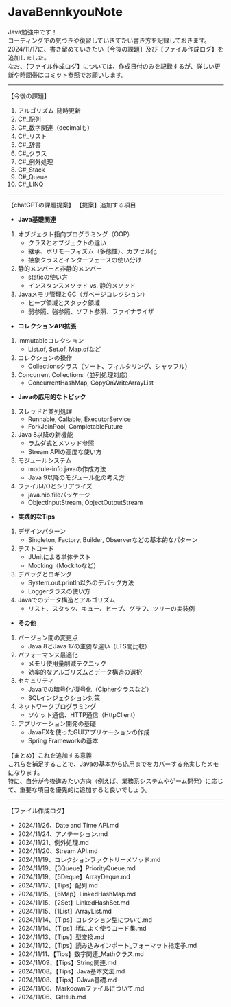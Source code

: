 # JavaBennkyouNote
Java勉強中です！  
コーディングでの気づきや復習していきてたい書き方を記録しておきます。  
2024/11/17に、書き留めていきたい【今後の課題】及び【ファイル作成ログ】を追加しました。  
なお、【ファイル作成ログ】については、作成日付のみを記録するが、詳しい更新や時間帯はコミット参照でお願いします。

***************************************************************************
【今後の課題】
1. アルゴリズム_随時更新
2. C#_配列
3. C#_数字関連（decimalも）
4. C#_リスト
5. C#_辞書
6. C#_クラス
7. C#_例外処理
8. C#_Stack
9. C#_Queue
10. C#_LINQ


***************************************************************************
【chatGPTの課題提案】
【提案】追加する項目
* **Java基礎関連**
1. オブジェクト指向プログラミング（OOP）
    * クラスとオブジェクトの違い
    * 継承、ポリモーフィズム（多態性）、カプセル化
    * 抽象クラスとインターフェースの使い分け
2. 静的メンバーと非静的メンバー
    * staticの使い方
    * インスタンスメソッド vs. 静的メソッド
3. Javaメモリ管理とGC（ガベージコレクション）
    * ヒープ領域とスタック領域
    * 弱参照、強参照、ソフト参照、ファイナライザ

* **コレクションAPI拡張**
1. Immutableコレクション
    * List.of, Set.of, Map.ofなど
2. コレクションの操作
    * Collectionsクラス（ソート、フィルタリング、シャッフル）
3. Concurrent Collections（並列処理対応）
    * ConcurrentHashMap, CopyOnWriteArrayList
* **Javaの応用的なトピック**
1. スレッドと並列処理
    * Runnable, Callable, ExecutorService
    * ForkJoinPool, CompletableFuture  
2. Java 8以降の新機能
    * ラムダ式とメソッド参照
    * Stream APIの高度な使い方
3. モジュールシステム
    * module-info.javaの作成方法
    * Java 9以降のモジュール化の考え方
4. ファイルI/Oとシリアライズ
    * java.nio.fileパッケージ
    * ObjectInputStream, ObjectOutputStream

* **実践的なTips**
1. デザインパターン
    * Singleton, Factory, Builder, Observerなどの基本的なパターン
2. テストコード
    * JUnitによる単体テスト
    * Mocking（Mockitoなど）
3. デバッグとロギング
    * System.out.println以外のデバッグ方法
    * Loggerクラスの使い方
4. Javaでのデータ構造とアルゴリズム
    * リスト、スタック、キュー、ヒープ、グラフ、ツリーの実装例
* **その他**
1. バージョン間の変更点
    * Java 8とJava 17の主要な違い（LTS間比較）
2. パフォーマンス最適化
    * メモリ使用量削減テクニック
    * 効率的なアルゴリズムとデータ構造の選択
3. セキュリティ
    * Javaでの暗号化/復号化（Cipherクラスなど）
    * SQLインジェクション対策
4. ネットワークプログラミング
    * ソケット通信、HTTP通信（HttpClient）
5. アプリケーション開発の基礎
    * JavaFXを使ったGUIアプリケーションの作成
    * Spring Frameworkの基本  

【まとめ】これを追加する意義  
これらを補足することで、Javaの基本から応用までをカバーする充実したメモになります。  
特に、自分が今後進みたい方向（例えば、業務系システムやゲーム開発）に応じて、重要な項目を優先的に追加すると良いでしょう。

***************************************************************************
【ファイル作成ログ】
* 2024/11/26、Date and Time API.md
* 2024/11/24、アノテーション.md
* 2024/11/21、例外処理.md
* 2024/11/20、Stream API.md
* 2024/11/19、コレクションファクトリーメソッド.md
* 2024/11/19、【3Queue】PriorityQueue.md
* 2024/11/19、【5Deque】ArrayDeque.md
* 2024/11/17、【Tips】配列.md
* 2024/11/15、【6Map】LinkedHashMap.md
* 2024/11/15、【2Set】LinkedHashSet.md
* 2024/11/15、【1List】ArrayList.md
* 2024/11/14、【Tips】コレクション型について.md
* 2024/11/14、【Tips】稀によく使うコード集.md
* 2024/11/13、【Tips】型変換.md
* 2024/11/12、【Tips】読み込みインポート_フォーマット指定子.md
* 2024/11/11、【Tips】数字関連_Mathクラス.md
* 2024/11/09、【Tips】String関連.md
* 2024/11/08。【Tips】Java基本文法.md
* 2024/11/08、【Tips】0Java基礎.md
* 2024/11/06、Markdownファイルについて.md
* 2024/11/06、GitHub.md
